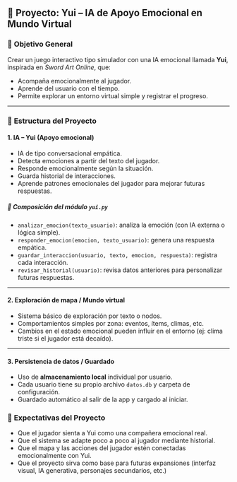 ## 📘 Proyecto: **Yui – IA de Apoyo Emocional en Mundo Virtual**

### 🎯 **Objetivo General**

Crear un juego interactivo tipo simulador con una IA emocional llamada **Yui**, inspirada en *Sword Art Online*, que:

* Acompaña emocionalmente al jugador.
* Aprende del usuario con el tiempo.
* Permite explorar un entorno virtual simple y registrar el progreso.

---

### 🧩 **Estructura del Proyecto**

#### 1. **IA – Yui (Apoyo emocional)**

* IA de tipo conversacional empática.
* Detecta emociones a partir del texto del jugador.
* Responde emocionalmente según la situación.
* Guarda historial de interacciones.
* Aprende patrones emocionales del jugador para mejorar futuras respuestas.

##### 🔧 Composición del módulo `yui.py`

* `analizar_emocion(texto_usuario)`: analiza la emoción (con IA externa o lógica simple).
* `responder_emocion(emocion, texto_usuario)`: genera una respuesta empática.
* `guardar_interaccion(usuario, texto, emocion, respuesta)`: registra cada interacción.
* `revisar_historial(usuario)`: revisa datos anteriores para personalizar futuras respuestas.

---

#### 2. **Exploración de mapa / Mundo virtual**

* Sistema básico de exploración por texto o nodos.
* Comportamientos simples por zona: eventos, ítems, climas, etc.
* Cambios en el estado emocional pueden influir en el entorno (ej: clima triste si el jugador está decaído).

---

#### 3. **Persistencia de datos / Guardado**

* Uso de **almacenamiento local** individual por usuario.
* Cada usuario tiene su propio archivo `datos.db` y carpeta de configuración.
* Guardado automático al salir de la app y cargado al iniciar.

### 🎯 **Expectativas del Proyecto**

* Que el jugador sienta a Yui como una compañera emocional real.
* Que el sistema se adapte poco a poco al jugador mediante historial.
* Que el mapa y las acciones del jugador estén conectadas emocionalmente con Yui.
* Que el proyecto sirva como base para futuras expansiones (interfaz visual, IA generativa, personajes secundarios, etc.)
